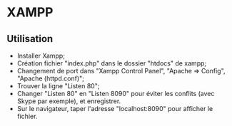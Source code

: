 # XAMPP

## Utilisation
- Installer Xampp;
- Création fichier "index.php" dans le dossier "htdocs" de xampp;
- Changement de port dans "Xampp Control Panel", "Apache => Config", "Apache (httpd.conf)";
- Trouver la ligne "Listen 80";
- Changer "Listen 80" en "Listen 8090" pour éviter les conflits (avec Skype par exemple), et enregistrer.
- Sur le navigateur, taper l'adresse "localhost:8090" pour afficher le fichier. 